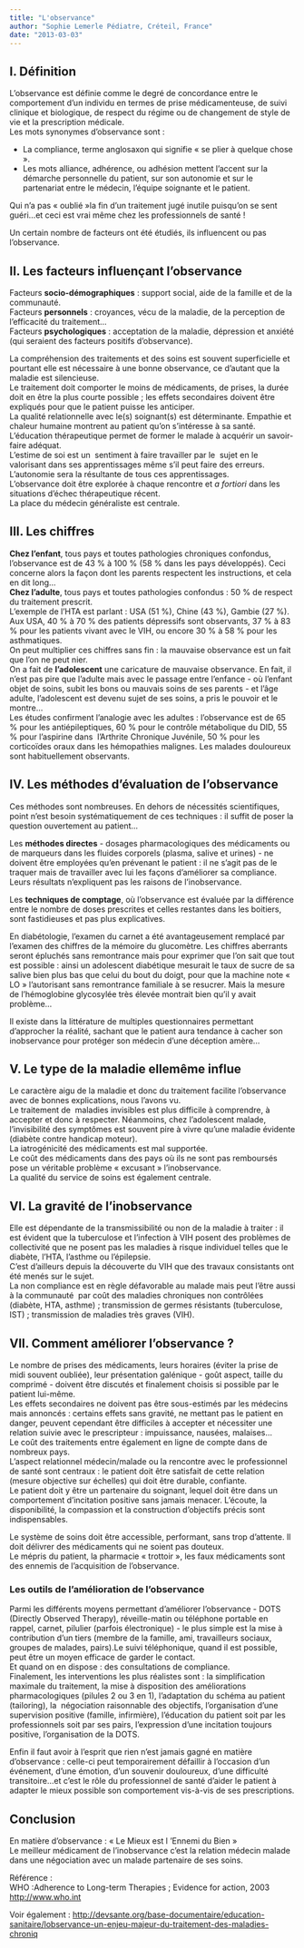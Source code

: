 ```yaml
---
title: "L'observance"
author: "Sophie Lemerle Pédiatre, Créteil, France"
date: "2013-03-03"
---
```


## I. Définition

L’observance est définie comme le degré de concordance entre le comportement d’un individu en termes de prise médicamenteuse, de suivi clinique et biologique, de respect du régime ou de changement de style de vie et la prescription médicale.  
Les mots synonymes d’observance sont :

- La compliance, terme anglosaxon qui signifie « se plier à quelque chose ».
- Les mots alliance, adhérence, ou adhésion mettent l’accent sur la démarche personnelle du patient, sur son autonomie et sur le partenariat entre le médecin, l’équipe soignante et le patient.

Qui n’a pas « oublié »la fin d’un traitement jugé inutile puisqu’on se sent guéri…et ceci est vrai même chez les professionnels de santé !

Un certain nombre de facteurs ont été étudiés, ils influencent ou pas l’observance.

## II. Les facteurs influençant l’observance

Facteurs **socio-démographiques** : support social, aide de la famille et de la communauté.  
Facteurs **personnels** : croyances, vécu de la maladie, de la perception de l’efficacité du traitement...  
Facteurs **psychologiques** : acceptation de la maladie, dépression et anxiété (qui seraient des facteurs positifs d’observance).

La compréhension des traitements et des soins est souvent superficielle et pourtant elle est nécessaire à une bonne observance, ce d’autant que la maladie est silencieuse.  
Le traitement doit comporter le moins de médicaments, de prises, la durée doit en être la plus courte possible ; les effets secondaires doivent être expliqués pour que le patient puisse les anticiper.  
La qualité relationnelle avec le(s) soignant(s) est déterminante. Empathie et chaleur humaine montrent au patient qu’on s’intéresse à sa santé.  
L’éducation thérapeutique permet de former le malade à acquérir un savoir-faire adéquat.  
L’estime de soi est un  sentiment à faire travailler par le  sujet en le valorisant dans ses apprentissages même s’il peut faire des erreurs.  
L’autonomie sera la résultante de tous ces apprentissages.  
L’observance doit être explorée à chaque rencontre et *a fortiori* dans les situations d’échec thérapeutique récent.  
La place du médecin généraliste est centrale.

## III. Les chiffres

**Chez l’enfant**, tous pays et toutes pathologies chroniques confondus, l’observance est de 43 % à 100 % (58 % dans les pays développés). Ceci concerne alors la façon dont les parents respectent les instructions, et cela en dit long…  
**Chez l’adulte**, tous pays et toutes pathologies confondus : 50 % de respect du traitement prescrit.  
L’exemple de l’HTA est parlant : USA (51 %), Chine (43 %), Gambie (27 %).  
Aux USA, 40 % à 70 % des patients dépressifs sont observants, 37 % à 83 % pour les patients vivant avec le VIH, ou encore 30 % à 58 % pour les asthmatiques.  
On peut multiplier ces chiffres sans fin : la mauvaise observance est un fait que l’on ne peut nier.  
On a fait de **l’adolescent** une caricature de mauvaise observance. En fait, il n’est pas pire que l’adulte mais avec le passage entre l’enfance - où l’enfant objet de soins, subit les bons ou mauvais soins de ses parents - et l’âge adulte, l’adolescent est devenu sujet de ses soins, a pris le pouvoir et le montre…  
Les études confirment l’analogie avec les adultes : l’observance est de 65 % pour les antiépileptiques, 60 % pour le contrôle métabolique du DID, 55 % pour l’aspirine dans  l’Arthrite Chronique Juvénile, 50 % pour les corticoïdes oraux dans les hémopathies malignes. Les malades douloureux sont habituellement observants.

## IV. Les méthodes d’évaluation de l’observance

Ces méthodes sont nombreuses. En dehors de nécessités scientifiques, point n’est besoin systématiquement de ces techniques : il suffit de poser la question ouvertement au patient…

Les **méthodes directes** - dosages pharmacologiques des médicaments ou de marqueurs dans les fluides corporels (plasma, salive et urines) - ne doivent être employées qu’en prévenant le patient : il ne s’agit pas de le traquer mais de travailler avec lui les façons d’améliorer sa compliance. Leurs résultats n’expliquent pas les raisons de l’inobservance.

Les **techniques de comptage**, où l’observance est évaluée par la différence entre le nombre de doses prescrites et celles restantes dans les boitiers, sont fastidieuses et pas plus explicatives.

En diabétologie, l’examen du carnet a été avantageusement remplacé par l’examen des chiffres de la mémoire du glucomètre. Les chiffres aberrants seront épluchés sans remontrance mais pour exprimer que l’on sait que tout est possible : ainsi un adolescent diabétique mesurait le taux de sucre de sa salive bien plus bas que celui du bout du doigt, pour que la machine note « LO » l’autorisant sans remontrance familiale à se resucrer. Mais la mesure de l’hémoglobine glycosylée très élevée montrait bien qu’il y avait problème… 

Il existe dans la littérature de multiples questionnaires permettant d’approcher la réalité, sachant que le patient aura tendance à cacher son inobservance pour protéger son médecin d’une déception amère…

## V. Le type de la maladie ellemême influe

Le caractère aigu de la maladie et donc du traitement facilite l’observance avec de bonnes explications, nous l’avons vu.  
Le traitement de  maladies invisibles est plus difficile à comprendre, à accepter et donc à respecter. Néanmoins, chez l’adolescent malade, l’invisibilité des symptômes est souvent pire à vivre qu’une maladie évidente (diabète contre handicap moteur).  
La iatrogénicité des médicaments est mal supportée.  
Le coût des médicaments dans des pays où ils ne sont pas remboursés pose un véritable problème « excusant » l’inobservance.  
La qualité du service de soins est également centrale.

## VI. La gravité de l’inobservance

Elle est dépendante de la transmissibilité ou non de la maladie à traiter : il est évident que la tuberculose et l’infection à VIH posent des problèmes de collectivité que ne posent pas les maladies à risque individuel telles que le diabète, l’HTA, l’asthme ou l’épilepsie.  
C’est d’ailleurs depuis la découverte du VIH que des travaux consistants ont été menés sur le sujet.  
La non compliance est en règle défavorable au malade mais peut l’être aussi à la communauté  par coût des maladies chroniques non contrôlées (diabète, HTA, asthme) ; transmission de germes résistants (tuberculose, IST) ; transmission de maladies très graves (VIH).

## VII. Comment améliorer l’observance ?

Le nombre de prises des médicaments, leurs horaires (éviter la prise de midi souvent oubliée), leur présentation galénique - goût aspect, taille du comprimé - doivent être discutés et finalement choisis si possible par le patient lui-même.  
Les effets secondaires ne doivent pas être sous-estimés par les médecins mais annoncés : certains effets sans gravité, ne mettant pas le patient en danger, peuvent cependant être difficiles à accepter et nécessiter une relation suivie avec le prescripteur : impuissance, nausées, malaises…  
Le coût des traitements entre également en ligne de compte dans de nombreux pays.  
L’aspect relationnel médecin/malade ou la rencontre avec le professionnel de santé sont centraux : le patient doit être satisfait de cette relation (mesure objective sur échelles) qui doit être durable, confiante.  
Le patient doit y être un partenaire du soignant, lequel doit être dans un comportement d’incitation positive sans jamais menacer. L’écoute, la disponibilité, la compassion et la construction d’objectifs précis sont indispensables.

Le système de soins doit être accessible, performant, sans trop d’attente. Il doit délivrer des médicaments qui ne soient pas douteux.  
Le mépris du patient, la pharmacie « trottoir », les faux médicaments sont des ennemis de l’acquisition de l’observance.

### Les outils de l’amélioration de l’observance 

Parmi les différents moyens permettant d’améliorer l’observance - DOTS (Directly Observed Therapy), réveille-matin ou téléphone portable en rappel, carnet, pilulier (parfois électronique) - le plus simple est la mise à contribution d’un tiers (membre de la famille, ami, travailleurs sociaux, groupes de malades, pairs).Le suivi téléphonique, quand il est possible, peut être un moyen efficace de garder le contact.  
Et quand on en dispose : des consultations de compliance.  
Finalement, les interventions les plus réalistes sont : la simplification maximale du traitement, la mise à disposition des améliorations pharmacologiques (pilules 2 ou 3 en 1), l’adaptation du schéma au patient (tailoring), la  négociation raisonnable des objectifs, l’organisation d’une supervision positive (famille, infirmière), l’éducation du patient soit par les professionnels soit par ses pairs, l’expression d’une incitation toujours positive, l’organisation de la DOTS.

Enfin il faut avoir à l’esprit que rien n’est jamais gagné en matière d’observance : celle-ci peut temporairement défaillir à l’occasion d’un événement, d’une émotion, d’un souvenir douloureux, d’une difficulté transitoire…et c’est le rôle du professionnel de santé d’aider le patient à adapter le mieux possible son comportement vis-à-vis de ses prescriptions.

## Conclusion

En matière d’observance : « Le Mieux est l ’Ennemi du Bien »  
Le meilleur médicament de l’inobservance c’est la relation médecin malade dans une négociation avec un malade partenaire de ses soins.

Référence :  
WHO :Adherence to Long-term Therapies ; Evidence for action, 2003  
<http://www.who.int>

Voir également : <http://devsante.org/base-documentaire/education-sanitaire/lobservance-un-enjeu-majeur-du-traitement-des-maladies-chroniq>
